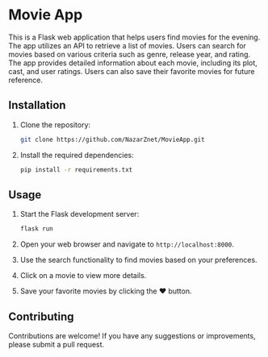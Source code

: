# Movie App

This is a Flask web application that helps users find movies for the evening. The app utilizes an API to retrieve a list of movies. Users can search for movies based on various criteria such as genre, release year, and rating. The app provides detailed information about each movie, including its plot, cast, and user ratings. Users can also save their favorite movies for future reference.

## Installation

1. Clone the repository:
    ```bash
    git clone https://github.com/NazarZnet/MovieApp.git
    ```

2. Install the required dependencies:
    ```bash
    pip install -r requirements.txt
    ```


## Usage

1. Start the Flask development server:
    ```bash
    flask run
    ```

2. Open your web browser and navigate to `http://localhost:8000`.

3. Use the search functionality to find movies based on your preferences.

4. Click on a movie to view more details.

5. Save your favorite movies by clicking the ❤️ button.

## Contributing

Contributions are welcome! If you have any suggestions or improvements, please submit a pull request.

